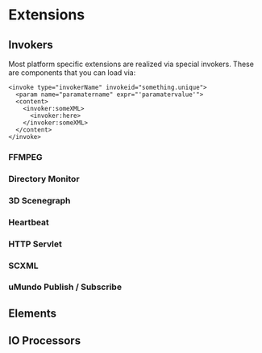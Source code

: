 # Extensions

## Invokers

Most platform specific extensions are realized via special invokers. These are components that you can load via:

    <invoke type="invokerName" invokeid="something.unique">
      <param name="paramatername" expr="'paramatervalue'">
      <content>
        <invoker:someXML>
          <invoker:here>
        </invoker:someXML>
      </content>
    </invoke>

### FFMPEG



### Directory Monitor

### 3D Scenegraph

### Heartbeat

### HTTP Servlet

### SCXML

### uMundo Publish / Subscribe


## Elements



## IO Processors
